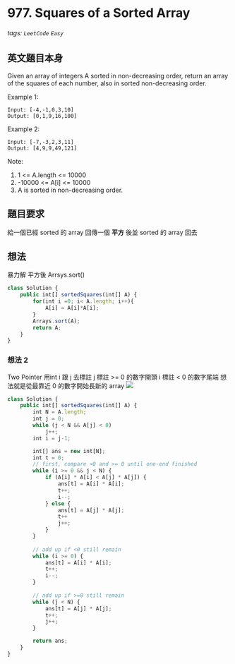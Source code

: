 # 977. Squares of a Sorted Array
###### tags: `LeetCode` `Easy`

## 英文題目本身
Given an array of integers A sorted in non-decreasing order, return an array of the squares of each number, also in sorted non-decreasing order.

Example 1:
```
Input: [-4,-1,0,3,10]
Output: [0,1,9,16,100]
```
Example 2:
```
Input: [-7,-3,2,3,11]
Output: [4,9,9,49,121]
``` 

Note:

1. 1 <= A.length <= 10000
2. -10000 <= A[i] <= 10000
3. A is sorted in non-decreasing order.

## 題目要求
給一個已經 sorted 的 array 回傳一個 **平方** 後並  sorted 的 array 回去
## 想法
暴力解
平方後 Arrsys.sort()
```javascript
class Solution {
    public int[] sortedSquares(int[] A) {
        for(int i =0; i< A.length; i++){
            A[i] = A[i]*A[i];
        }
        Arrays.sort(A);
        return A;
    }
}
```

### 想法 2
 Two Pointer
 用int i 跟 j 去標註
 j 標註 >= 0 的數字開頭
 i 標註 < 0  的數字尾端
 想法就是從最靠近 0 的數字開始長新的 array
 ![](https://i.imgur.com/rLWFnQQ.png)

 
```javascript
class Solution {
    public int[] sortedSquares(int[] A) {
        int N = A.length;
        int j = 0;
        while (j < N && A[j] < 0)
            j++;
        int i = j-1;

        int[] ans = new int[N];
        int t = 0;
        // first, compare <0 and >= 0 until one-end finished
        while (i >= 0 && j < N) {
            if (A[i] * A[i] < A[j] * A[j]) {
                ans[t] = A[i] * A[i];
                t++;
                i--;
            } else {
                ans[t] = A[j] * A[j];
                t++
                j++;
            }
        }
        
        // add up if <0 still remain 
        while (i >= 0) {
            ans[t] = A[i] * A[i];
            t++;
            i--;
        }
        
        // add up if >=0 still remain 
        while (j < N) {
            ans[t] = A[j] * A[j];
            t++;
            j++;
        }

        return ans;
    }
}
```
